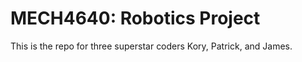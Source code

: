 # MECH4640: Robotics Project

This is the repo for three superstar coders Kory, Patrick, and James.
